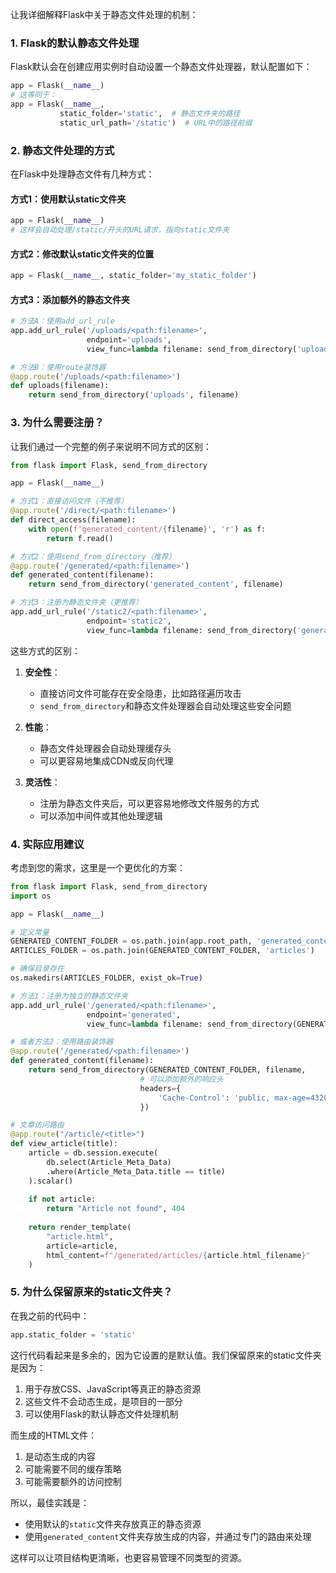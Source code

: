 让我详细解释Flask中关于静态文件处理的机制：

### 1. Flask的默认静态文件处理

Flask默认会在创建应用实例时自动设置一个静态文件处理器，默认配置如下：
```python
app = Flask(__name__)
# 这等同于：
app = Flask(__name__,
           static_folder='static',  # 静态文件夹的路径
           static_url_path='/static')  # URL中的路径前缀
```

### 2. 静态文件处理的方式

在Flask中处理静态文件有几种方式：

#### 方式1：使用默认static文件夹
```python
app = Flask(__name__)
# 这样会自动处理/static/开头的URL请求，指向static文件夹
```

#### 方式2：修改默认static文件夹的位置
```python
app = Flask(__name__, static_folder='my_static_folder')
```

#### 方式3：添加额外的静态文件夹
```python
# 方法A：使用add_url_rule
app.add_url_rule('/uploads/<path:filename>',
                 endpoint='uploads',
                 view_func=lambda filename: send_from_directory('uploads', filename))

# 方法B：使用route装饰器
@app.route('/uploads/<path:filename>')
def uploads(filename):
    return send_from_directory('uploads', filename)
```

### 3. 为什么需要注册？

让我们通过一个完整的例子来说明不同方式的区别：

```python
from flask import Flask, send_from_directory

app = Flask(__name__)

# 方式1：直接访问文件（不推荐）
@app.route('/direct/<path:filename>')
def direct_access(filename):
    with open(f'generated_content/{filename}', 'r') as f:
        return f.read()

# 方式2：使用send_from_directory（推荐）
@app.route('/generated/<path:filename>')
def generated_content(filename):
    return send_from_directory('generated_content', filename)

# 方式3：注册为静态文件夹（更推荐）
app.add_url_rule('/static2/<path:filename>',
                 endpoint='static2',
                 view_func=lambda filename: send_from_directory('generated_content', filename))
```

这些方式的区别：

1. **安全性**：
   - 直接访问文件可能存在安全隐患，比如路径遍历攻击
   - `send_from_directory`和静态文件处理器会自动处理这些安全问题

2. **性能**：
   - 静态文件处理器会自动处理缓存头
   - 可以更容易地集成CDN或反向代理

3. **灵活性**：
   - 注册为静态文件夹后，可以更容易地修改文件服务的方式
   - 可以添加中间件或其他处理逻辑

### 4. 实际应用建议

考虑到您的需求，这里是一个更优化的方案：

```python
from flask import Flask, send_from_directory
import os

app = Flask(__name__)

# 定义常量
GENERATED_CONTENT_FOLDER = os.path.join(app.root_path, 'generated_content')
ARTICLES_FOLDER = os.path.join(GENERATED_CONTENT_FOLDER, 'articles')

# 确保目录存在
os.makedirs(ARTICLES_FOLDER, exist_ok=True)

# 方法1：注册为独立的静态文件夹
app.add_url_rule('/generated/<path:filename>',
                 endpoint='generated',
                 view_func=lambda filename: send_from_directory(GENERATED_CONTENT_FOLDER, filename))

# 或者方法2：使用路由装饰器
@app.route('/generated/<path:filename>')
def generated_content(filename):
    return send_from_directory(GENERATED_CONTENT_FOLDER, filename,
                             # 可以添加额外的响应头
                             headers={
                                 'Cache-Control': 'public, max-age=43200'
                             })

# 文章访问路由
@app.route("/article/<title>")
def view_article(title):
    article = db.session.execute(
        db.select(Article_Meta_Data)
        .where(Article_Meta_Data.title == title)
    ).scalar()
    
    if not article:
        return "Article not found", 404
    
    return render_template(
        "article.html",
        article=article,
        html_content=f"/generated/articles/{article.html_filename}"
    )
```

### 5. 为什么保留原来的static文件夹？

在我之前的代码中：
```python
app.static_folder = 'static'
```
这行代码看起来是多余的，因为它设置的是默认值。我们保留原来的static文件夹是因为：

1. 用于存放CSS、JavaScript等真正的静态资源
2. 这些文件不会动态生成，是项目的一部分
3. 可以使用Flask的默认静态文件处理机制

而生成的HTML文件：
1. 是动态生成的内容
2. 可能需要不同的缓存策略
3. 可能需要额外的访问控制

所以，最佳实践是：
- 使用默认的`static`文件夹存放真正的静态资源
- 使用`generated_content`文件夹存放生成的内容，并通过专门的路由来处理

这样可以让项目结构更清晰，也更容易管理不同类型的资源。